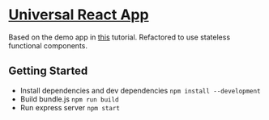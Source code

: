 # [Universal React App]()

Based on the demo app in [this](https://scotch.io/tutorials/react-on-the-server-for-beginners-build-a-universal-react-and-node-app) tutorial. Refactored to use stateless functional components. 

## Getting Started

- Install dependencies and dev dependencies `npm install --development`
- Build bundle.js `npm run build`
- Run express server `npm start`